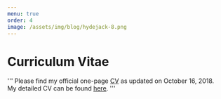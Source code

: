 ```yaml
---
menu: true
order: 4
image: /assets/img/blog/hydejack-8.png
---
```


# Curriculum Vitae
'''
Please find my official one-page [CV](assets/cv.pdf) as updated on October 16, 2018. 
<br>
My detailed CV can be found [here](assets/cv_long.pdf).
'''


